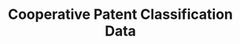 ---
bigquery: https://console.cloud.google.com/bigquery?p=patents-public-data&d=cpc&page=dataset
citation: '“Cooperative Patent Classification” by the EPO and USPTO, for public use. '
contributors: EPO, USPTO
cost: None
description: Cooperative Patent Classification Data contains the scheme and definitions
  of the Cooperative Patent Classification system for classifying patent documents.
  The CPC is the result of a partnership between the EPO and the USPTO in their joint
  effort to develop a common, internationally compatible classification system for
  technical documents, in particular patent publications, which will be used by both
  offices in the patent granting process
documentation: https://www.cooperativepatentclassification.org/cpcSchemeAndDefinitions
last_edit: Mon, 04 Apr 2022 19:07:06 GMT
location: https://www.cooperativepatentclassification.org/index
maintained_by: USPTO, EPO
schema_fields: '[''symbol'', ''sizeCache'', ''date_revised'', ''informativeReferences'',
  ''child_groups'', ''children'', ''limitingReferences'', ''ipcConcordant'', ''level'',
  ''additional_only'', ''dateRevised'', ''title_full'', ''ipc_concordant'', ''informative_references'',
  ''title_part'', ''glossary'', ''residualReferences'', ''limiting_references'', ''breakdown_code'',
  ''childGroups'', ''titleFull'', ''notAllocatable'', ''applicationReferences'', ''not_allocatable'',
  ''residual_references'', ''breakdownCode'', ''definition'', ''titlePart'', ''parents'',
  ''synonyms'', ''status'', ''application_references'']'
shortname: cooperative_patent_classification
tags:
- patents
- science
title: Cooperative Patent Classification Data
uuid: 984374a7-16e9-4b35-9445-458daceb01bf
---